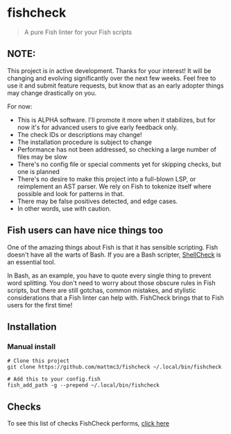 # fishcheck

> A pure Fish linter for your Fish scripts

## NOTE:

This project is in active development. Thanks for your interest! It will be changing and evolving significantly over the next few weeks. Feel free to use it and submit feature requests, but know that as an early adopter things may change drastically on you.

For now:
- This is ALPHA software. I'll promote it more when it stabilizes, but for now it's for advanced users to give early feedback only.
- The check IDs or descriptions may change!
- The installation procedure is subject to change
- Performance has not been addressed, so checking a large number of files may be slow
- There's no config file or special comments yet for skipping checks, but one is planned
- There's no desire to make this project into a full-blown LSP, or reimplement an AST parser. We rely on Fish to tokenize itself where possible and look for patterns in that.
- There may be false positives detected, and edge cases.
- In other words, use with caution.

## Fish users can have nice things too

One of the amazing things about Fish is that it has sensible scripting. Fish doesn't have all the warts of Bash. If you are a Bash scripter, [ShellCheck][shellcheck] is an essential tool.

In Bash, as an example, you have to quote every single thing to prevent word splitting. You don't need to worry about those obscure rules in Fish scripts, but there are still gotchas, common mistakes, and stylistic considerations that a Fish linter can help with. FishCheck brings that to Fish users for the first time!

## Installation

### Manual install

```fish
# Clone this project
git clone https://github.com/mattmc3/fishcheck ~/.local/bin/fishcheck

# Add this to your config.fish
fish_add_path -g --prepend ~/.local/bin/fishcheck
```

## Checks

To see this list of checks FishCheck performs, [click here](checks.md)

[shellcheck]: https://www.shellcheck.net/
